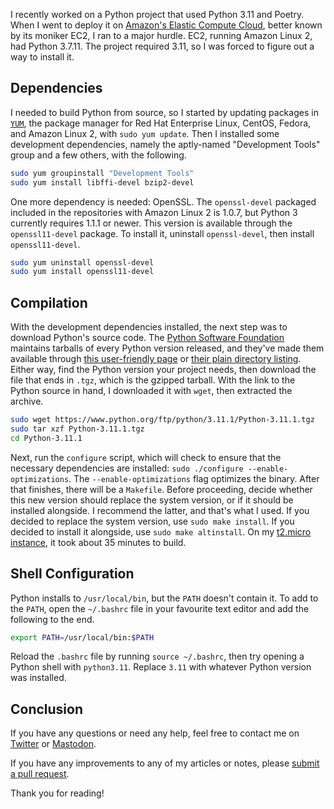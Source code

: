 I recently worked on a Python project that used Python 3.11 and Poetry. When I went
to deploy it on [Amazon's Elastic Compute Cloud](https://aws.amazon.com/ec2/), better
known by its moniker EC2, I ran to a major hurdle. EC2, running Amazon Linux 2,
had Python 3.7.11. The project required 3.11, so I was forced to figure out a way
to install it.

## Dependencies

I needed to build Python from source, so I started by updating packages
in [`YUM`](https://en.wikipedia.org/wiki/Yum_(software)), the package manager for
Red Hat Enterprise Linux, CentOS, Fedora, and Amazon Linux 2, with `sudo yum update`.
Then I installed some development dependencies, namely the aptly-named "Development
Tools" group and a few others, with the following.

```bash
sudo yum groupinstall "Development Tools"
sudo yum install libffi-devel bzip2-devel
```

One more dependency is needed: OpenSSL. The `openssl-devel` packaged included in
the repositories with Amazon Linux 2 is 1.0.7, but Python 3 currently requires
1.1.1 or newer. This version is available through the `openssl11-devel` package.
To install it, uninstall `openssl-devel`, then install `openssl11-devel`.

```bash
sudo yum uninstall openssl-devel
sudo yum install openssl11-devel
```

## Compilation

With the development dependencies installed, the next step was to download Python's
source code. The [Python Software Foundation](https://www.python.org/psf-landing/)
maintains tarballs of every Python version released, and they've made them available
through [this user-friendly page](https://www.python.org/downloads/source/) or
[their plain directory listing](https://www.python.org/ftp/python/). Either way,
find the Python version your project needs, then download the file that ends in
`.tgz`, which is the gzipped tarball. With the link to the Python source in hand,
I downloaded it with `wget`, then extracted the archive.

```bash
sudo wget https://www.python.org/ftp/python/3.11.1/Python-3.11.1.tgz
sudo tar xzf Python-3.11.1.tgz
cd Python-3.11.1
```

Next, run the `configure` script, which will check to ensure that the necessary
dependencies are installed: `sudo ./configure --enable-optimizations`. The `--enable-optimizations`
flag optimizes the binary. After that finishes, there will be a `Makefile`. Before
proceeding, decide whether this new version should replace the system version, or
if it should be installed alongside. I recommend the latter, and that's what I used.
If you decided to replace the system version, use `sudo make install`. If you decided
to install it alongside, use `sudo make altinstall`. On my [t2.micro instance](https://aws.amazon.com/ec2/instance-types/t2/),
it took about 35 minutes to build.

## Shell Configuration

Python installs to `/usr/local/bin`, but the `PATH` doesn't contain it. To add to
the `PATH`, open the `~/.bashrc` file in your favourite text editor and add the
following to the end.

```bash
export PATH=/usr/local/bin:$PATH
```

Reload the `.bashrc` file by running `source ~/.bashrc`, then try opening a Python
shell with `python3.11`. Replace `3.11` with whatever Python version was installed.

## Conclusion

If you have any questions or need any help, feel free to contact me on
[Twitter](https://twitter.com/hkamran80) or [Mastodon](https://vmst.io/@hkamran).

If you have any improvements to any of my articles or notes, please
[submit a pull request](https://github.com/hkamran80/articles#contributions).

Thank you for reading!
